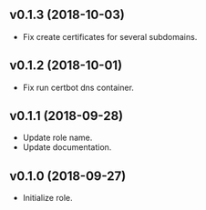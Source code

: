 ## v0.1.3 (2018-10-03)

* Fix create certificates for several subdomains.

## v0.1.2 (2018-10-01)

* Fix run certbot dns container.

## v0.1.1 (2018-09-28)

* Update role name.
* Update documentation.

## v0.1.0 (2018-09-27)

* Initialize role.
